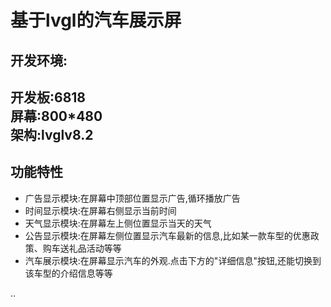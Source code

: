 # 基于lvgl的汽车展示屏

## 开发环境:

开发板:6818<br>
屏幕:800*480<br>
架构:lvglv8.2<br>
---
## 功能特性
<ul>
<li>广告显示模块:在屏幕中顶部位置显示广告,循环播放广告</li>
<li>时间显示模块:在屏幕右侧显示当前时间</li>
<li>天气显示模块:在屏幕左上侧位置显示当天的天气
</li>
<li>公告显示模块:在屏幕左侧位置显示汽车最新的信息,比如某一款车型的优惠政策、购车送礼品活动等等</li>
<li>汽车展示模块:在屏幕显示汽车的外观.点击下方的"详细信息"按钮,还能切换到该车型的介绍信息等等</li>
</ul>
..